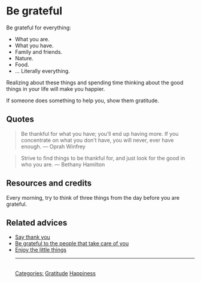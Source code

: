 # Be grateful

Be grateful for everything:

- What you are.
- What you have.
- Family and friends.
- Nature.
- Food.
- ... Literally everything.

Realizing about these things and spending time thinking about the good things in your life will make you happier.

If someone does something to help you, show them gratitude.

## Quotes

> Be thankful for what you have; you’ll end up having more. If you concentrate on what you don’t have, you will never, ever have enough. — Oprah Winfrey

> Strive to find things to be thankful for, and just look for the good in who you are. — Bethany Hamilton

## Resources and credits

Every morning, try to think of three things from the day before you are grateful.

## Related advices

- [Say thank you](../Say%20thank%20you/index.md)
- [Be grateful to the people that take care of you](../Be%20grateful%20to%20the%20people%20that%20take%20care%20of%20you/index.md)
- [Enjoy the little things](../Enjoy%20the%20little%20things/index.md)<hr/><br/>[Categories:](../Categories/index.md) [Gratitude](../Categories/Gratitude.md) [Happiness](../Categories/Happiness.md)